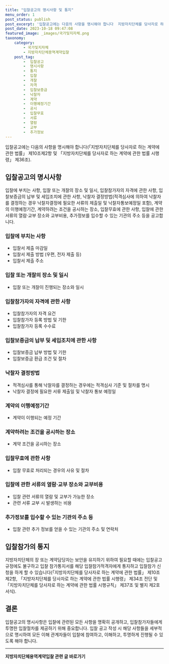 ```yaml
---
title: "입찰공고의 명시사항 및 통지"
menu_order: 1
post_status: publish
post_excerpt: '입찰공고에는 다음의 사항을 명시해야 합니다  지방자치단체를 당사자로 하는 계약에 관한 법률  제10조제2항 및  지방자치단체를 당사자로 하는 계약에 관한 법률 시행령  제36조 .'
post_date: 2023-10-18 09:47:08
featured_image: _images/국가및지자체.png
taxonomy:
    category:
        - 국가및지자체
        - 지방자치단체용역계약입찰
    post_tag:
        -  입찰공고
        -  명시사항
        -  통지
        -  입찰
        -  개찰
        -  자격
        -  입찰보증금
        -  낙찰자
        -  계약
        -  이행예정기간
        -  공시
        -  입찰무효
        -  서류
        -  열람
        -  교부
        -  추가정보
---
```



입찰공고에는 다음의 사항을 명시해야 합니다(「지방자치단체를 당사자로 하는 계약에 관한 법률」 제10조제2항 및 「지방자치단체를 당사자로 하는 계약에 관한 법률 시행령」 제36조).

## 입찰공고의 명시사항

입찰에 부치는 사항, 입찰 또는 개찰의 장소 및 일시, 입찰참가자의 자격에 관한 사항, 입찰보증금의 납부 및 세입조치에 관한 사항, 낙찰자 결정방법(적격심사에 의하여 낙찰자를 결정하는 경우 낙찰자결정에 필요한 서류의 제출일 및 낙찰자통보예정일 포함), 계약의 이행예정기간, 계약하려는 조건을 공시하는 장소, 입찰무효에 관한 사항, 입찰에 관한 서류의 열람·교부 장소와 교부비용, 추가정보를 입수할 수 있는 기관의 주소 등을 공고합니다.

### 입찰에 부치는 사항
- 입찰서 제출 마감일
- 입찰서 제출 방법 (우편, 전자 제출 등)
- 입찰서 제출 주소

### 입찰 또는 개찰의 장소 및 일시
- 입찰 또는 개찰이 진행되는 장소와 일시

### 입찰참가자의 자격에 관한 사항
- 입찰참가자의 자격 요건
- 입찰참가자 등록 방법 및 기한
- 입찰참가자 등록 수수료

### 입찰보증금의 납부 및 세입조치에 관한 사항
- 입찰보증금 납부 방법 및 기한
- 입찰보증금 환급 조건 및 절차

### 낙찰자 결정방법
- 적격심사를 통해 낙찰자를 결정하는 경우에는 적격심사 기준 및 절차를 명시
- 낙찰자 결정에 필요한 서류 제출일 및 낙찰자 통보 예정일

### 계약의 이행예정기간
- 계약이 이행되는 예정 기간

### 계약하려는 조건을 공시하는 장소
- 계약 조건을 공시하는 장소

### 입찰무효에 관한 사항
- 입찰 무효로 처리되는 경우의 사유 및 절차

### 입찰에 관한 서류의 열람·교부 장소와 교부비용
- 입찰 관련 서류의 열람 및 교부가 가능한 장소
- 관련 서류 교부 시 발생하는 비용

### 추가정보를 입수할 수 있는 기관의 주소 등
- 입찰 관련 추가 정보를 얻을 수 있는 기관의 주소 및 연락처

## 입찰참가의 통지

지방자치단체의 장 또는 계약담당자는 보안을 유지하기 위하여 필요할 때에는 입찰공고 규정에도 불구하고 입찰 참가통지서를 해당 입찰참가적격자에게 통지하고 입찰참가 신청을 하게 할 수 있습니다(「지방자치단체를 당사자로 하는 계약에 관한 법률」 제10조제2항, 「지방자치단체를 당사자로 하는 계약에 관한 법률 시행령」 제34조 전단 및 「지방자치단체를 당사자로 하는 계약에 관한 법률 시행규칙」 제37조 및 별지 제2호서식).

## 결론

입찰공고의 명시사항은 입찰에 관련된 모든 사항을 명확히 공개하고, 입찰참가자들에게 투명한 입찰절차를 제공하기 위해 중요합니다. 입찰 공고 작성 시 해당 사항들을 세부적으로 명시하여 모든 이해 관계자들이 입찰에 참여하고, 이해하고, 투명하게 진행될 수 있도록 해야 합니다.
<!-- wp:separator -->
<hr class="wp-block-separator has-alpha-channel-opacity"/>
<!-- /wp:separator -->

<!-- wp:group {"backgroundColor":"base","layout":{"type":"constrained"}} -->
<div class="wp-block-group has-base-background-color has-background"><!-- wp:paragraph {"align":"center","fontSize":"medium"} -->
<p class="has-text-align-center has-large-font-size"><strong>지방자치단체용역계약입찰 관련 글 바로가기</strong></p>
<!-- /wp:paragraph -->


<!-- wp:latest-posts
{"categories":[{"id":7150,"count":19,"description":"","link":"https://uknowlaw.com/category/%ec%a7%80%eb%b0%a9%ec%9e%90%ec%b9%98%eb%8b%a8%ec%b2%b4%ec%9a%a9%ec%97%ad%ea%b3%84%ec%95%bd%ec%9e%85%ec%b0%b0/","name":"지방자치단체용역계약입찰","slug":"지방자치단체용역계약입찰","taxonomy":"category","parent":0,"meta":[],"_links":{"self":[{"href":"https://uknowlaw.com/wp-json/wp/v2/categories/7150"}],"collection":[{"href":"https://uknowlaw.com/wp-json/wp/v2/categories"}],"about":[{"href":"https://uknowlaw.com/wp-json/wp/v2/taxonomies/category"}],"wp:post_type":[{"href":"https://uknowlaw.com/wp-json/wp/v2/posts?categories=7150"}],"curies":[{"name":"wp","href":"https://api.w.org/{rel}","templated":true}]}}],"postsToShow":100,"excerptLength":28,"postLayout":"grid","columns":2,"featuredImageAlign":"left","featuredImageSizeSlug":"large","fontSize":"small"} /--></div>
<!-- /wp:group -->